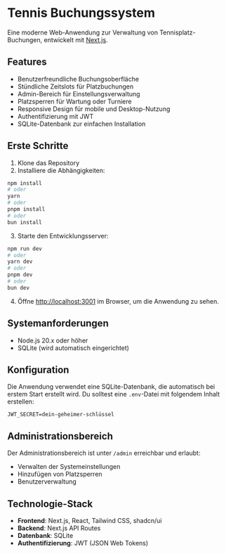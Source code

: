 # Tennis Buchungssystem

Eine moderne Web-Anwendung zur Verwaltung von Tennisplatz-Buchungen, entwickelt mit [Next.js](https://nextjs.org).

## Features

- Benutzerfreundliche Buchungsoberfläche
- Stündliche Zeitslots für Platzbuchungen
- Admin-Bereich für Einstellungsverwaltung
- Platzsperren für Wartung oder Turniere
- Responsive Design für mobile und Desktop-Nutzung
- Authentifizierung mit JWT
- SQLite-Datenbank zur einfachen Installation

## Erste Schritte

1. Klone das Repository
2. Installiere die Abhängigkeiten:

```bash
npm install
# oder
yarn
# oder
pnpm install
# oder
bun install
```

3. Starte den Entwicklungsserver:

```bash
npm run dev
# oder
yarn dev
# oder
pnpm dev
# oder
bun dev
```

4. Öffne [http://localhost:3001](http://localhost:3001) im Browser, um die Anwendung zu sehen.

## Systemanforderungen

- Node.js 20.x oder höher
- SQLite (wird automatisch eingerichtet)

## Konfiguration

Die Anwendung verwendet eine SQLite-Datenbank, die automatisch bei erstem Start erstellt wird. Du solltest eine `.env`-Datei mit folgendem Inhalt erstellen:

```
JWT_SECRET=dein-geheimer-schlüssel
```

## Administrationsbereich

Der Administrationsbereich ist unter `/admin` erreichbar und erlaubt:
- Verwalten der Systemeinstellungen
- Hinzufügen von Platzsperren
- Benutzerverwaltung

## Technologie-Stack

- **Frontend**: Next.js, React, Tailwind CSS, shadcn/ui
- **Backend**: Next.js API Routes
- **Datenbank**: SQLite
- **Authentifizierung**: JWT (JSON Web Tokens)